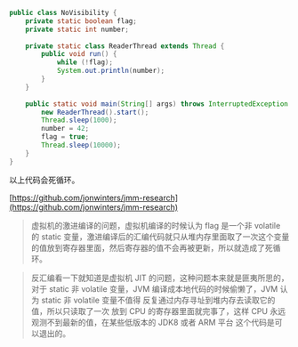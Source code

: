 ```java
public class NoVisibility {
    private static boolean flag;  
    private static int number;  
  
    private static class ReaderThread extends Thread {  
        public void run() {  
            while (!flag);
            System.out.println(number);  
        }  
    } 
  
    public static void main(String[] args) throws InterruptedException {  
        new ReaderThread().start();  
        Thread.sleep(1000);
        number = 42;  
        flag = true;  
        Thread.sleep(10000);
    }  
}
```

以上代码会死循环。

[https://github.com/jonwinters/jmm-research](https://github.com/jonwinters/jmm-research)

> 虚拟机的激进编译的问题，虚拟机编译的时候认为 flag 是一个非 volatile 的 static 变量，激进编译后的汇编代码就只从堆内存里面取了一次这个变量的值放到寄存器里面，然后寄存器的值不会再被更新，所以就造成了死循环。

> 反汇编看一下就知道是虚拟机 JIT 的问题，这种问题本来就是匪夷所思的，对于 static 非 volatile 变量，JVM 编译成本地代码的时候偷懒了，JVM 认为 static 非 volatile 变量不值得 反复通过内存寻址到堆内存去读取它的值，所以只读取了一次 放到 CPU 的寄存器里面就完事了，这样 CPU 永远观测不到最新的值，在某些低版本的 JDK8 或者 ARM 平台 这个代码是可以退出的。